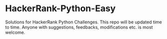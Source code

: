 # HackerRank-Python-Easy
Solutions for HackerRank Python Challenges. This repo will be updated time to time. Anyone with suggestions, feedbacks, modifications etc. is most welcome.
